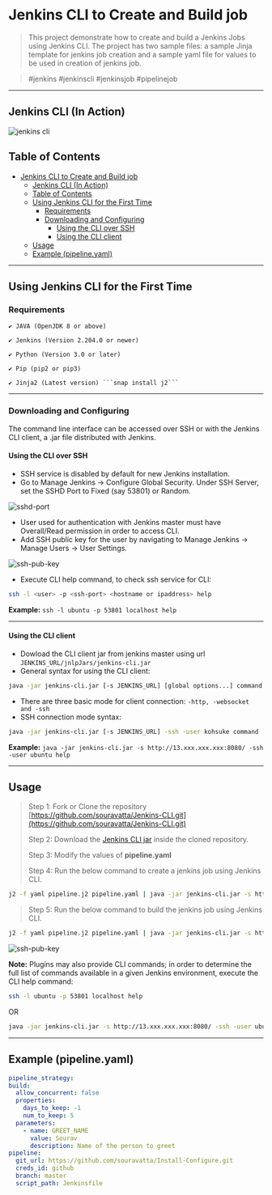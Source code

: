 # Jenkins CLI to Create and Build job

> This project demonstrate how to create and build a Jenkins Jobs using Jenkins CLI. The project has two sample files: a sample Jinja template for jenkins job creation and a sample yaml file for values to be used in creation of jenkins job.

> #jenkins #jenkinscli #jenkinsjob #pipelinejob

---

## Jenkins CLI (In Action)

![jenkins cli](https://raw.githubusercontent.com/souravatta/Install-Configure/master/img/output.gif)

## Table of Contents

- [Jenkins CLI to Create and Build job](#jenkins-cli-to-create-and-build-job)
  - [Jenkins CLI (In Action)](#jenkins-cli-in-action)
  - [Table of Contents](#table-of-contents)
  - [Using Jenkins CLI for the First Time](#using-jenkins-cli-for-the-first-time)
    - [Requirements](#requirements)
    - [Downloading and Configuring](#downloading-and-configuring)
      - [Using the CLI over SSH](#using-the-cli-over-ssh)
      - [Using the CLI client](#using-the-cli-client)
  - [Usage](#usage)
  - [Example (pipeline.yaml)](#example-pipelineyaml)

---

## Using Jenkins CLI for the First Time

### Requirements
    ✔ JAVA (OpenJDK 8 or above)

    ✔ Jenkins (Version 2.204.0 or newer)

    ✔ Python (Version 3.0 or later)

    ✔ Pip (pip2 or pip3)

    ✔ Jinja2 (Latest version) ```snap install j2```


---

### Downloading and Configuring

The command line interface can be accessed over SSH or with the Jenkins CLI client, a .jar file distributed with Jenkins.

#### Using the CLI over SSH

* SSH service is disabled by default for new Jenkins installation.
* Go to Manage Jenkins → Configure Global Security. Under SSH Server, set the SSHD Port to Fixed (say 53801) or Random.

<a><img src="https://raw.githubusercontent.com/souravatta/Install-Configure/master/img/ssh_port.jpg?v=3&s=20" title="sshd-port" alt="sshd-port"></a>

* User used for authentication with Jenkins master must have Overall/Read permission in order to access CLI.
* Add SSH public key for the user by navigating to Manage Jenkins → Manage Users → User Settings.

<a><img src="https://raw.githubusercontent.com/souravatta/Install-Configure/master/img/ssh_pub_key.jpg?v=3&s=20" title="ssh-pub-key" alt="ssh-pub-key"></a>

* Execute CLI help command, to check ssh service for CLI:
```bash
ssh -l <user> -p <ssh-port> <hostname or ipaddress> help
```
**Example:** ```ssh -l ubuntu -p 53801 localhost help```

---

#### Using the CLI client

* Dowload the CLI client jar from jenkins master using url ```JENKINS_URL/jnlpJars/jenkins-cli.jar```
* General syntax for using the CLI client:
```bash
java -jar jenkins-cli.jar [-s JENKINS_URL] [global options...] command [command options...] [arguments...]
```
* There are three basic mode for client connection: ```-http, -websocket and -ssh```
* SSH connection mode syntax:
```bash
java -jar jenkins-cli.jar [-s JENKINS_URL] -ssh -user kohsuke command ...
```
**Example:** ```java -jar jenkins-cli.jar -s http://13.xxx.xxx.xxx:8080/ -ssh -user ubuntu help```


---
## Usage

> Step 1: Fork or Clone the repository [https://github.com/souravatta/Jenkins-CLI.git](https://github.com/souravatta/Jenkins-CLI.git)
> 
> Step 2: Download the [Jenkins CLI jar](#using-the-cli-client) inside the cloned repository.
>
> Step 3: Modify the values of **pipeline.yaml**
> 
> Step 4: Run the below command to create a jenkins job using Jenkins CLI.
```bash
j2 -f yaml pipeline.j2 pipeline.yaml | java -jar jenkins-cli.jar -s http://13.xxx.xxx.xxx:8080/ -ssh -user ubuntu create-job test6
```
> Step 5: Run the below command to build the jenkins job using Jenkins CLI.
```bash
j2 -f yaml pipeline.j2 pipeline.yaml | java -jar jenkins-cli.jar -s http://13.233.173.108:8080/ -ssh -user ubuntu build test6 -f -v
```
<a><img src="https://raw.githubusercontent.com/souravatta/Install-Configure/master/img/jenkins_cli.JPG?v=3&s=20" title="ssh-pub-key" alt="ssh-pub-key"></a>

**Note:** Plugins may also provide CLI commands; in order to determine the full list of commands available in a given Jenkins environment, execute the CLI help command:

```bash
ssh -l ubuntu -p 53801 localhost help
```
OR

```bash
java -jar jenkins-cli.jar -s http://13.xxx.xxx.xxx:8080/ -ssh -user ubuntu help
```

---

## Example (pipeline.yaml)

```yaml
pipeline_strategy:
build:
  allow_concurrent: false
  properties:
    days_to_keep: -1
    num_to_keep: 5
  parameters:
    - name: GREET_NAME
      value: Sourav
      description: Name of the person to greet
pipeline:
  git_url: https://github.com/souravatta/Install-Configure.git
  creds_id: github
  branch: master
  script_path: Jenkinsfile
```
